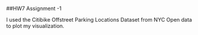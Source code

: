 ##HW7 Assignment -1

I used the Citibike Offstreet Parking Locations Dataset from NYC Open data to plot my visualization.